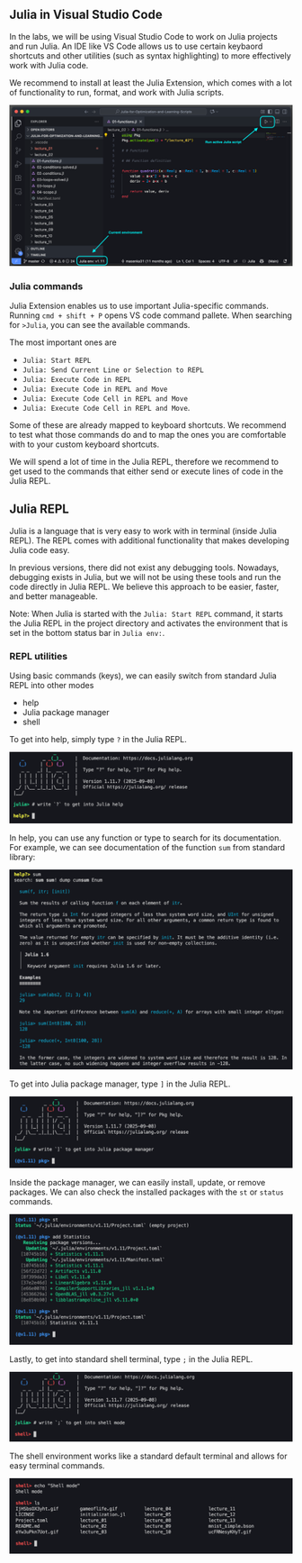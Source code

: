 ## Julia in Visual Studio Code

In the labs, we will be using Visual Studio Code to work on Julia projects and run Julia. An IDE like VS Code allows us to use certain keybaord shortcuts and other utilities (such as syntax highlighting) to more effectively work with Julia code.

We recommend to install at least the Julia Extension, which comes with a lot of functionality to run, format, and work with Julia scripts.

![](vscode1.png)

### Julia commands

Julia Extension enables us to use important Julia-specific commands. Running `cmd + shift + P` opens VS code command pallete. When searching for `>Julia`, you can see the available commands.

The most important ones are
- `Julia: Start REPL`
- `Julia: Send Current Line or Selection to REPL`
- `Julia: Execute Code in REPL`
- `Julia: Execute Code in REPL and Move`
- `Julia: Execute Code Cell in REPL and Move`
- `Julia: Execute Code Cell in REPL and Move`.

Some of these are already mapped to keyboard shortcuts. We recommend to test what those commands do and to map the ones you are comfortable with to your custom keyboard shortcuts.

We will spend a lot of time in the Julia REPL, therefore we recommend to get used to the commands that either send or execute lines of code in the Julia REPL.

## Julia REPL

Julia is a language that is very easy to work with in terminal (inside Julia REPL). The REPL comes with additional functionality that makes developing Julia code easy.

In previous versions, there did not exist any debugging tools. Nowadays, debugging exists in Julia, but we will not be using these tools and run the code directly in Julia REPL. We believe this approach to be easier, faster, and better manageable.

Note: When Julia is started with the `Julia: Start REPL` command, it starts the Julia REPL in the project directory and activates the environment that is set in the bottom status bar in `Julia env:`.

### REPL utilities

Using basic commands (keys), we can easily switch from standard Julia REPL into other modes
- help
- Julia package manager
- shell

To get into help, simply type `?` in the Julia REPL.

![](repl_help1.png)


In help, you can use any function or type to search for its documentation. For example, we can see documentation of the function `sum` from standard library:

![](repl_help_usage1.png)


To get into Julia package manager, type `]` in the Julia REPL.

![](repl_pkg1.png)

Inside the package manager, we can easily install, update, or remove packages. We can also check the installed packages with the `st` or `status` commands.

![](repl_pkg_usage1.png)

Lastly, to get into standard shell terminal, type `;` in the Julia REPL.

![](repl_shell1.png)

The shell environment works like a standard default terminal and allows for easy terminal commands.

![](repl_shell_usage1.png)